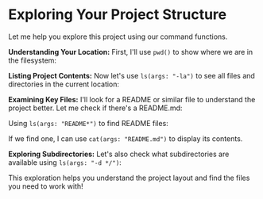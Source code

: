 # Exploring Your Project Structure

Let me help you explore this project using our command functions.

**Understanding Your Location:**
First, I'll use `pwd()` to show where we are in the filesystem:

**Listing Project Contents:**
Now let's use `ls(args: "-la")` to see all files and directories in the current location:

**Examining Key Files:**
I'll look for a README or similar file to understand the project better. Let me check if there's a README.md:

Using `ls(args: "README*")` to find README files:

If we find one, I can use `cat(args: "README.md")` to display its contents.

**Exploring Subdirectories:**
Let's also check what subdirectories are available using `ls(args: "-d */")`:

This exploration helps you understand the project layout and find the files you need to work with!

